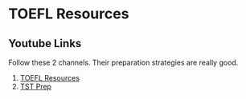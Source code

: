 # TOEFL Resources

## Youtube Links

Follow these 2 channels. Their preparation strategies are really good.

1. [TOEFL Resources](https://www.youtube.com/channel/UCpi4cyj1hTscwo0XRDqlSsA)
2. [TST Prep](https://www.youtube.com/channel/UCL0ZOT3eKp4RvKcQyBZJ4bw)
